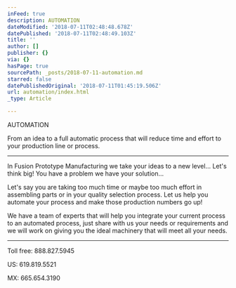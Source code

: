 ```yaml
---
inFeed: true
description: AUTOMATION
dateModified: '2018-07-11T02:48:48.678Z'
datePublished: '2018-07-11T02:48:49.103Z'
title: ''
author: []
publisher: {}
via: {}
hasPage: true
sourcePath: _posts/2018-07-11-automation.md
starred: false
datePublishedOriginal: '2018-07-11T01:45:19.506Z'
url: automation/index.html
_type: Article

---
```

AUTOMATION

From an idea to a full automatic process that will reduce time and effort to your production line or process. 

---

In Fusion Prototype Manufacturing we take your ideas to a new level... Let's think big! You have a problem we have your solution...

Let's say you are taking too much time or maybe too much effort in assembling parts or in your quality selection process. Let us help you automate your process and make those production numbers go up!

We have a team of experts that will help you integrate your current process to an automated process, just share with us your needs or requirements and we will work on giving you the ideal machinery that will meet all your needs.

---

Toll free: 888.827.5945

US: 619.819.5521

MX: 665.654.3190